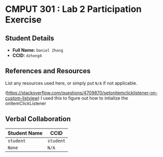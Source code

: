 # CMPUT 301 : Lab 2 Participation Exercise

## Student Details

- **Full Name:** `Daniel Zhong`
- **CCID:** `dzhong4`

## References and Resources

List any resources used here, or simply put `N/A` if not applicable.

(https://stackoverflow.com/questions/4709870/setonitemclicklistener-on-custom-listview) I used this to figure out how to intialize the onItemClickListener

## Verbal Collaboration

| Student Name | CCID      |
| ------------ | --------- |
| `student`    | `student` |
| `None` | `N/A`  |

